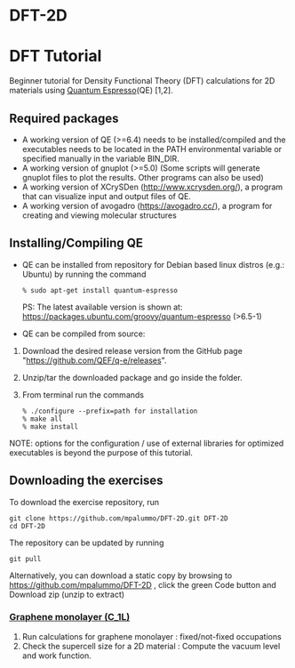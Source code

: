 # DFT-2D

# DFT Tutorial 
Beginner tutorial for Density Functional Theory (DFT) calculations for 2D materials using [Quantum Espresso](https://www.quantum-espresso.org/)(QE) [1,2]. 

## Required packages
* A working version of QE (>=6.4) needs to be installed/compiled and the executables needs to be located in the PATH environmental variable or specified manually in the variable BIN_DIR.
* A working version of gnuplot (>=5.0) (Some scripts will generate gnuplot files to plot the results. Other programs can also be used)
* A working version of XCrySDen (http://www.xcrysden.org/), a program that can visualize input and output files of QE.
* A working version of avogadro (https://avogadro.cc/), a program for creating and viewing molecular structures

## Installing/Compiling QE
* QE can be installed from repository for Debian based linux distros (e.g.: Ubuntu) by running the command
    ```
    % sudo apt-get install quantum-espresso
    ```
    PS: The latest available version is shown at: https://packages.ubuntu.com/groovy/quantum-espresso (>6.5-1)

* QE can be compiled from source:
 1. Download the desired release version from the GitHub page "https://github.com/QEF/q-e/releases". 
 2. Unzip/tar the downloaded package and go inside the folder.
 3. From terminal run the commands

     ```
     % ./configure --prefix=path for installation
     % make all
     % make install
NOTE: options for the configuration / use of external libraries for optimized executables is beyond the purpose of this tutorial.


## Downloading the exercises 

To download the exercise repository, run
  ```
  git clone https://github.com/mpalummo/DFT-2D.git DFT-2D
  cd DFT-2D
  ```
The repository can be updated by running
  ```
  git pull
  ```
Alternatively, you can download a static copy by browsing to https://github.com/mpalummo/DFT-2D , click the green Code button and Download zip (unzip to extract)

### [Graphene monolayer (C_1L)](C_1L)
  1. Run calculations for graphene monolayer : fixed/not-fixed occupations
  2. Check the supercell size for a 2D material : Compute the vacuum level and work function.
